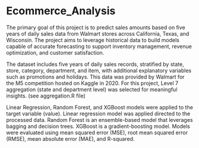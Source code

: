 # Ecommerce_Analysis

The primary goal of this project is to predict sales amounts based on five years of daily sales data from Walmart stores across California, Texas, and Wisconsin. 
The project aims to leverage historical data to build models capable of accurate forecasting to support inventory management, revenue optimization, and customer satisfaction.

The dataset includes five years of daily sales records, stratified by state, store, category, department, and item, with additional explanatory variables such as promotions and holidays. 
This data was provided by Walmart for the M5 competition hosted on Kaggle in 2020. For this project, Level 7 aggregation (state and department level) was selected for meaningful insights. (see aggregation.R file)

Linear Regression, Random Forest, and XGBoost models were applied to the target variable (value). Linear regression model was applied directed to the processed data. 
Random Forest is an ensemble-based model that leverages bagging and decision trees. XGBoost is a gradient-boosting model.
Models were evaluated using mean squared error (MSE), root mean squared error (RMSE), mean absolute error (MAE), and R-squared. 